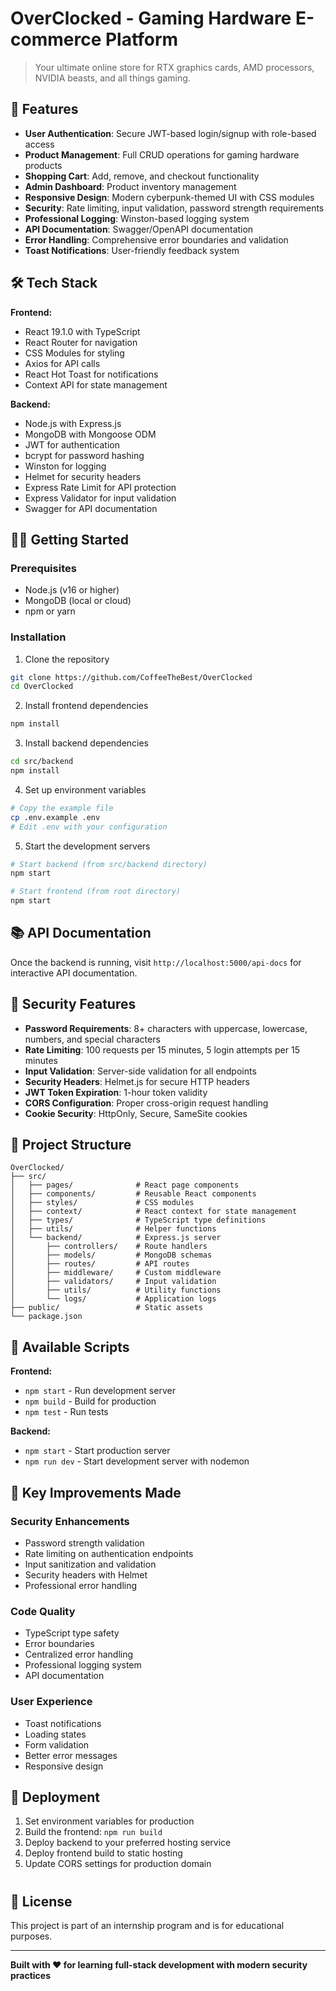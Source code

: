 # OverClocked - Gaming Hardware E-commerce Platform

> Your ultimate online store for RTX graphics cards, AMD processors, NVIDIA beasts, and all things gaming.

## 🚀 Features

- **User Authentication**: Secure JWT-based login/signup with role-based access
- **Product Management**: Full CRUD operations for gaming hardware products
- **Shopping Cart**: Add, remove, and checkout functionality
- **Admin Dashboard**: Product inventory management
- **Responsive Design**: Modern cyberpunk-themed UI with CSS modules
- **Security**: Rate limiting, input validation, password strength requirements
- **Professional Logging**: Winston-based logging system
- **API Documentation**: Swagger/OpenAPI documentation
- **Error Handling**: Comprehensive error boundaries and validation
- **Toast Notifications**: User-friendly feedback system

## 🛠️ Tech Stack

**Frontend:**
- React 19.1.0 with TypeScript
- React Router for navigation
- CSS Modules for styling
- Axios for API calls
- React Hot Toast for notifications
- Context API for state management

**Backend:**
- Node.js with Express.js
- MongoDB with Mongoose ODM
- JWT for authentication
- bcrypt for password hashing
- Winston for logging
- Helmet for security headers
- Express Rate Limit for API protection
- Express Validator for input validation
- Swagger for API documentation

## 🏃‍♂️ Getting Started

### Prerequisites
- Node.js (v16 or higher)
- MongoDB (local or cloud)
- npm or yarn

### Installation

1. Clone the repository
```bash
git clone https://github.com/CoffeeTheBest/OverClocked
cd OverClocked
```

2. Install frontend dependencies
```bash
npm install
```

3. Install backend dependencies
```bash
cd src/backend
npm install
```

4. Set up environment variables
```bash
# Copy the example file
cp .env.example .env
# Edit .env with your configuration
```

5. Start the development servers
```bash
# Start backend (from src/backend directory)
npm start

# Start frontend (from root directory)
npm start
```

## 📚 API Documentation

Once the backend is running, visit `http://localhost:5000/api-docs` for interactive API documentation.

## 🔐 Security Features

- **Password Requirements**: 8+ characters with uppercase, lowercase, numbers, and special characters
- **Rate Limiting**: 100 requests per 15 minutes, 5 login attempts per 15 minutes
- **Input Validation**: Server-side validation for all endpoints
- **Security Headers**: Helmet.js for secure HTTP headers
- **JWT Token Expiration**: 1-hour token validity
- **CORS Configuration**: Proper cross-origin request handling
- **Cookie Security**: HttpOnly, Secure, SameSite cookies

## 🎨 Project Structure

```
OverClocked/
├── src/
│   ├── pages/              # React page components
│   ├── components/         # Reusable React components
│   ├── styles/             # CSS modules
│   ├── context/            # React context for state management
│   ├── types/              # TypeScript type definitions
│   ├── utils/              # Helper functions
│   └── backend/            # Express.js server
│       ├── controllers/    # Route handlers
│       ├── models/         # MongoDB schemas
│       ├── routes/         # API routes
│       ├── middleware/     # Custom middleware
│       ├── validators/     # Input validation
│       ├── utils/          # Utility functions
│       └── logs/           # Application logs
├── public/                 # Static assets
└── package.json
```

## 🔧 Available Scripts

**Frontend:**
- `npm start` - Run development server
- `npm build` - Build for production
- `npm test` - Run tests

**Backend:**
- `npm start` - Start production server
- `npm run dev` - Start development server with nodemon

## 🌟 Key Improvements Made

### Security Enhancements
- Password strength validation
- Rate limiting on authentication endpoints
- Input sanitization and validation
- Security headers with Helmet
- Professional error handling

### Code Quality
- TypeScript type safety
- Error boundaries
- Centralized error handling
- Professional logging system
- API documentation

### User Experience
- Toast notifications
- Loading states
- Form validation
- Better error messages
- Responsive design

## 🚀 Deployment

1. Set environment variables for production
2. Build the frontend: `npm run build`
3. Deploy backend to your preferred hosting service
4. Deploy frontend build to static hosting
5. Update CORS settings for production domain

#

## 📄 License

This project is part of an internship program and is for educational purposes.

---

**Built with ❤️ for learning full-stack development with modern security practices**
